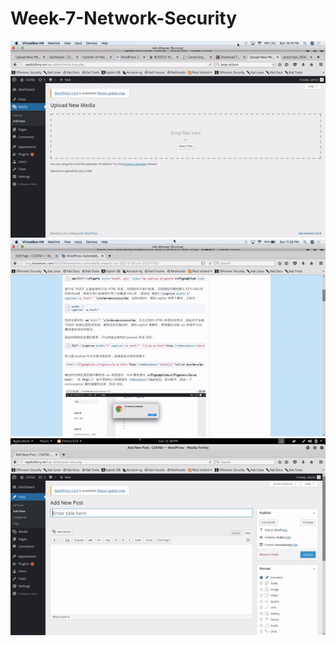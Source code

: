# Week-7-Network-Security
![](https://github.com/advaitk13/Week-7-Network-Security/blob/master/LargeFile.gif)
![](https://github.com/advaitk13/Week-7-Network-Security/blob/master/XSSNumber2.gif)
![](https://github.com/advaitk13/Week-7-Network-Security/blob/master/XSSNumber3.gif)
